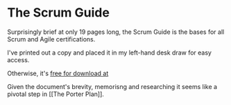 # The Scrum Guide

Surprisingly brief at only 19 pages long, the Scrum Guide is the bases for all Scrum and Agile certifications.

I've printed out a copy and placed it in my left-hand desk draw for easy access. 

Otherwise, it's [free for download at](https://www.scrumguides.org/docs/scrumguide/v2017/2017-Scrum-Guide-US.pdf#zoom=100)

Given the document's brevity, memorisng and researching it seems like a pivotal step in [[The Porter Plan]].